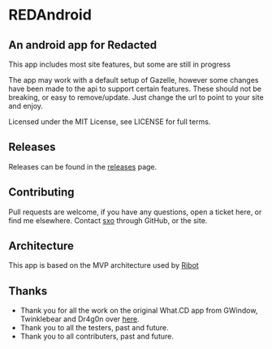 # REDAndroid

## An android app for Redacted
This app includes most site features, but some are still in progress

The app may work with a default setup of Gazelle, however some changes have been made to the api to support certain features. These should not be breaking, or easy to remove/update. Just change the url to point to your site and enjoy.

Licensed under the MIT License, see LICENSE for full terms.

Releases
-
Releases can be found in the [releases](https://github.com/stuxo/REDAndroid/releases) page.

Contributing
-
Pull requests are welcome, if you have any questions, open a ticket here, or find me elsewhere.
Contact [sxo](https://github.com/stuxo) through GitHub, or the site.

Architecture
-
This app is based on the MVP architecture used by [Ribot](https://github.com/ribot/android-boilerplate)

Thanks
-
* Thank you for all the work on the original What.CD app from GWindow, Twinklebear and Dr4g0n over [here](https://github.com/Gwindow/WhatAndroid).
* Thank you to all the testers, past and future.
* Thank you to all contributers, past and future.
